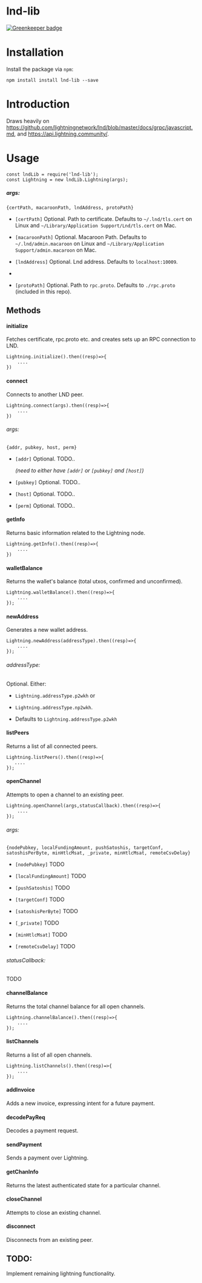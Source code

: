 # lnd-lib

[![Greenkeeper badge](https://badges.greenkeeper.io/interledgerjs/lnd-lib.svg)](https://greenkeeper.io/)

# Installation

Install the package via `npm`:

```
npm install install lnd-lib --save 
```
# Introduction

Draws heavily on <https://github.com/lightningnetwork/lnd/blob/master/docs/grpc/javascript.md>, and <https://api.lightning.community/>. 

# Usage

```
const lndLib = require('lnd-lib');
const Lightning = new lndLib.Lightning(args);

```

##### args:

`{certPath, macaroonPath, lndAddress, protoPath}`

* `[certPath]` Optional. Path to certificate. Defaults to `~/.lnd/tls.cert` on Linux and `~/Library/Application Support/Lnd/tls.cert` on Mac.  

* `[macaroonPath]` Optional. Macaroon Path. Defaults to `~/.lnd/admin.macaroon` on Linux and `~/Library/Application Support/admin.macaroon` on Mac.  

* `[lndAddress]` Optional. Lnd address. Defaults to `localhost:10009`. 
*  
* `[protoPath]` Optional. Path to `rpc.proto`. Defaults to `./rpc.proto` (included in this repo).

## Methods

#### initialize

Fetches certificate, rpc.proto etc. and creates sets up an RPC connection to LND.  

```
Lightning.initialize().then((resp)=>{
 	.... 
})
```
  
#### connect

Connects to another LND peer.

```
Lightning.connect(args).then((resp)=>{
 	.... 
})
```

###### args:

`{addr, pubkey, host, perm}`

* `[addr]` Optional. TODO..  

	*(need to either have `[addr]` or `[pubkey]` and `[host]`)*

* `[pubkey]` Optional. TODO..

* `[host]` Optional. TODO..  
* `[perm]` Optional. TODO..

  
#### getInfo
Returns basic information related to the Lightning node.
 
```
Lightning.getInfo().then((resp)=>{
	.... 
})
```


#### walletBalance 
Returns the wallet's balance (total utxos, confirmed and unconfirmed).

```
Lightning.walletBalance().then((resp)=>{
 	.... 
});
```


#### newAddress
Generates a new wallet address.

```
Lightning.newAddress(addressType).then((resp)=>{
 	.... 
});
```
###### addressType:
Optional. Either:

* `Lightning.addressType.p2wkh` or 

* `Lightning.addressType.np2wkh`. 

* Defaults to `Lightning.addressType.p2wkh` 



#### listPeers
Returns a list of all connected peers.

 ```
 Lightning.listPeers().then((resp)=>{
 	.... 
});
 ```

#### openChannel
Attempts to open a channel to an existing peer.
 
```
Lightning.openChannel(args,statusCallback).then((resp)=>{
 	.... 
});
```

###### args:

`{nodePubkey, localFundingAmount, pushSatoshis, targetConf, satoshisPerByte, minHtlcMsat, _private, minHtlcMsat, remoteCsvDelay}`

* `[nodePubkey]` TODO

*  `[localFundingAmount]` TODO
*  `[pushSatoshis]` TODO
*  `[targetConf]` TODO
*  `[satoshisPerByte]` TODO
*  `[_private]` TODO
*  `[minHtlcMsat]` TODO
*  `[remoteCsvDelay]` TODO

###### statusCallback:

TODO


#### channelBalance
Returns the total channel balance for all open channels.

```
Lightning.channelBalance().then((resp)=>{
 	.... 
});
```

#### listChannels
Returns a list of all open channels.

```
Lightning.listChannels().then((resp)=>{
 	.... 
});
```

#### addInvoice
Adds a new invoice, expressing intent for a future payment.

#### decodePayReq
Decodes a payment request.

#### sendPayment
Sends a payment over Lightning.

#### getChanInfo 
Returns the latest authenticated state for a particular channel.

#### closeChannel
Attempts to close an existing channel.

#### disconnect
Disconnects from an existing peer.

## TODO:

Implement remaining lightning functionality.






